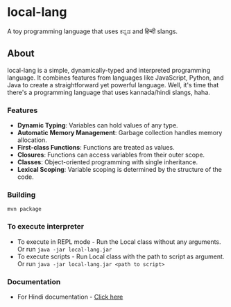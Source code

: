 # local-lang
A toy programming language that uses ಕನ್ನಡ and हिन्दी slangs.

## About
local-lang is a simple, dynamically-typed and interpreted programming language. It combines features from languages like JavaScript, Python, and Java to create a straightforward yet powerful language. Well, it's time that there's a programming language that uses kannada/hindi slangs, haha.

### Features
* **Dynamic Typing**: Variables can hold values of any type.
* **Automatic Memory Management**: Garbage collection handles memory allocation.
* **First-class Functions**: Functions are treated as values.
* **Closures**: Functions can access variables from their outer scope.
* **Classes**: Object-oriented programming with single inheritance.
* **Lexical Scoping**: Variable scoping is determined by the structure of the code.

### Building
```
mvn package
```

### To execute interpreter
* To execute in REPL mode - Run the Local class without any arguments. Or run `java -jar local-lang.jar`
* To execute scripts - Run Local class with the path to script as argument. Or run `java -jar local-lang.jar <path to script>`

### Documentation
* For Hindi documentation - [Click here](/docs-hi.md)